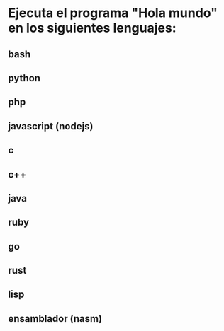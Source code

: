 # Ejecuta el programa "Hola mundo" en los siguientes lenguajes:
## bash
## python
## php
## javascript (nodejs)
## c
## c++
## java
## ruby
## go
## rust
## lisp
## ensamblador (nasm)